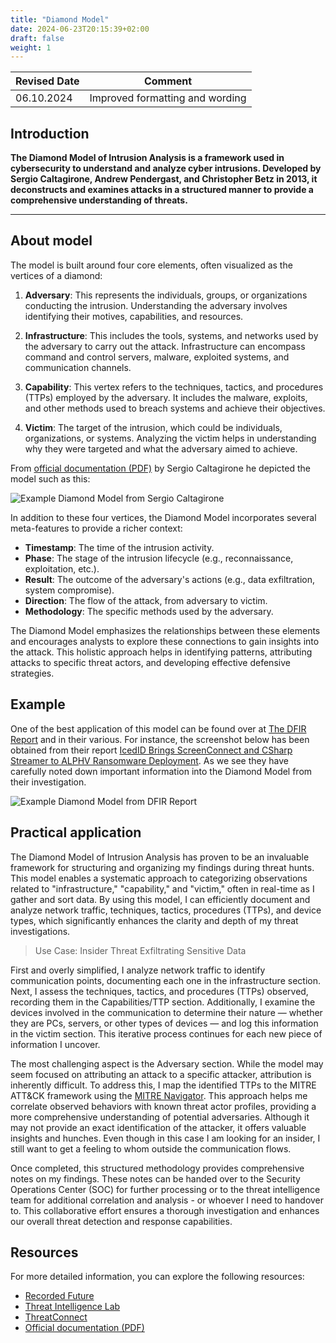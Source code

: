 ```yaml
---
title: "Diamond Model"
date: 2024-06-23T20:15:39+02:00
draft: false
weight: 1
---
```


| Revised Date | Comment |
| ------------ | ------- |
| 06.10.2024   | Improved formatting and wording | 

## Introduction

**The Diamond Model of Intrusion Analysis is a framework used in cybersecurity to understand and analyze cyber intrusions. Developed by Sergio Caltagirone, Andrew Pendergast, and Christopher Betz in 2013, it deconstructs and examines attacks in a structured manner to provide a comprehensive understanding of threats.**

---

## About model

The model is built around four core elements, often visualized as the vertices of a diamond:

1. **Adversary**: This represents the individuals, groups, or organizations conducting the intrusion. Understanding the adversary involves identifying their motives, capabilities, and resources.

2. **Infrastructure**: This includes the tools, systems, and networks used by the adversary to carry out the attack. Infrastructure can encompass command and control servers, malware, exploited systems, and communication channels.

3. **Capability**: This vertex refers to the techniques, tactics, and procedures (TTPs) employed by the adversary. It includes the malware, exploits, and other methods used to breach systems and achieve their objectives.

4. **Victim**: The target of the intrusion, which could be individuals, organizations, or systems. Analyzing the victim helps in understanding why they were targeted and what the adversary aimed to achieve.

From [official documentation (PDF)](https://www.threatintel.academy/wp-content/uploads/2020/07/diamond_summary.pdf) by Sergio Caltagirone he depicted the model such as this:

![Example Diamond Model from Sergio Caltagirone](/images/diamond-model.png)

In addition to these four vertices, the Diamond Model incorporates several meta-features to provide a richer context:

- **Timestamp**: The time of the intrusion activity.
- **Phase**: The stage of the intrusion lifecycle (e.g., reconnaissance, exploitation, etc.).
- **Result**: The outcome of the adversary's actions (e.g., data exfiltration, system compromise).
- **Direction**: The flow of the attack, from adversary to victim.
- **Methodology**: The specific methods used by the adversary.

The Diamond Model emphasizes the relationships between these elements and encourages analysts to explore these connections to gain insights into the attack. This holistic approach helps in identifying patterns, attributing attacks to specific threat actors, and developing effective defensive strategies.

## Example

One of the best application of this model can be found over at [The DFIR Report](https://thedfirreport.com/) and in their various. For instance, the screenshot below has been obtained from their report [IcedID Brings ScreenConnect and CSharp Streamer to ALPHV Ransomware Deployment](https://thedfirreport.com/2024/06/10/icedid-brings-screenconnect-and-csharp-streamer-to-alphv-ransomware-deployment/#diamond-model). As we see they have carefully noted down important information into the Diamond Model from their investigation. 

![Example Diamond Model from DFIR Report](/images/dfir-report-diamond-model.png)

## Practical application

The Diamond Model of Intrusion Analysis has proven to be an invaluable framework for structuring and organizing my findings during threat hunts. This model enables a systematic approach to categorizing observations related to "infrastructure," "capability," and "victim," often in real-time as I gather and sort data. By using this model, I can efficiently document and analyze network traffic, techniques, tactics, procedures (TTPs), and device types, which significantly enhances the clarity and depth of my threat investigations.

> Use Case: Insider Threat Exfiltrating Sensitive Data

First and overly simplified, I analyze network traffic to identify communication points, documenting each one in the infrastructure section. Next, I assess the techniques, tactics, and procedures (TTPs) observed, recording them in the Capabilities/TTP section. Additionally, I examine the devices involved in the communication to determine their nature — whether they are PCs, servers, or other types of devices — and log this information in the victim section. This iterative process continues for each new piece of information I uncover.

The most challenging aspect is the Adversary section. While the model may seem focused on attributing an attack to a specific attacker, attribution is inherently difficult. To address this, I map the identified TTPs to the MITRE ATT&CK framework using the [MITRE Navigator](https://mitre-attack.github.io/attack-navigator/). This approach helps me correlate observed behaviors with known threat actor profiles, providing a more comprehensive understanding of potential adversaries. Although it may not provide an exact identification of the attacker, it offers valuable insights and hunches. Even though in this case I am looking for an insider, I still want to get a feeling to whom outside the communication flows.

Once completed, this structured methodology provides comprehensive notes on my findings. These notes can be handed over to the Security Operations Center (SOC) for further processing or to the threat intelligence team for additional correlation and analysis - or whoever I need to handover to. This collaborative effort ensures a thorough investigation and enhances our overall threat detection and response capabilities.

## Resources

For more detailed information, you can explore the following resources:
- [Recorded Future](https://www.recordedfuture.com/blog/what-is-the-diamond-model-of-intrusion-analysis)
- [Threat Intelligence Lab](https://www.threatintelligencelab.com/understanding-the-diamond-model-of-intrusion-analysis/)
- [ThreatConnect](https://threatconnect.com/blog/importance-of-diamond-model-cyber-threat-intelligence/)
- [Official documentation (PDF)](https://www.threatintel.academy/wp-content/uploads/2020/07/diamond_summary.pdf)

